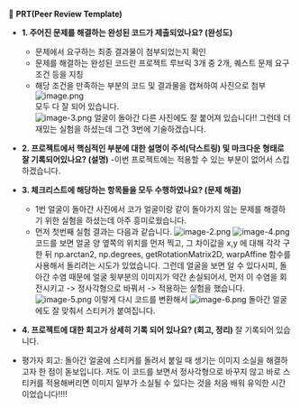 🔑 **PRT(Peer Review Template)**

-  **1. 주어진 문제를 해결하는 완성된 코드가 제출되었나요? (완성도)**
    - 문제에서 요구하는 최종 결과물이 첨부되었는지 확인
    - 문제를 해결하는 완성된 코드란 프로젝트 루브릭 3개 중 2개, 퀘스트 문제 요구조건 등을 지칭
    - 해당 조건을 만족하는 부분의 코드 및 결과물을 캡쳐하여 사진으로 첨부
        ![image.png](attachment:image.png)  
        모두 다 잘 되어 있습니다.  
        ![image-3.png](attachment:image-3.png)
        얼굴이 돌아간 다른 사진에도 잘 붙어져 있습니다!! 
        그런데 더 재밌는 실험을 하셨는데 그건 3번에 기술하겠습니다. 

- **2. 프로젝트에서 핵심적인 부분에 대한 설명이 주석(닥스트링) 및 마크다운 형태로 잘 기록되어있나요? (설명)**
    -이번 프로젝트에는 적용할 수 있는 부분이 없어서 스킵하겠습니다. 

- **3. 체크리스트에 해당하는 항목들을 모두 수행하였나요? (문제 해결)**
    - 1번 얼굴이 돌아간 사진에서 코가 얼굴이랑 같이 돌아가지 않는 문제를 해결하기 위한 실험을 하셨는데 아주 흥미로웠습니다. 
    - 먼저 첫번째 실험 결과는 다음과 같습니다.
    ![image-2.png](attachment:image-2.png)
    ![image-4.png](attachment:image-4.png)
    코드를 보면 얼굴 양 옆쪽의 위치를 먼저 찍고, 그 차이값을 x,y 에 대해 각각 구한 뒤 np.arctan2, np.degrees, getRotationMatrix2D, warpAffine 함수를 사용해서 돌리려는 시도가 있었습니다. 
    그런데 얼굴을 보면 알 수 있다시피, 돌아간 수염 때문에 얼굴 윗부분의 이미지가 약간 손실되어서, 먼저 이 수염을 회전시키고 -> 정사각형으로 바꿔서 -> 적용하는 실험을 했습니다. 
    ![image-5.png](attachment:image-5.png)
    이렇게 다시 코드를 변환해서
    ![image-6.png](attachment:image-6.png) 돌아간 얼굴에도 잘 맞춰서 스티커가 붙여집니다. 

-  **4. 프로젝트에 대한 회고가 상세히 기록 되어 있나요? (회고, 정리)**
    잘 기록되어 있습니다.

- 평가자 회고: 
  돌아간 얼굴에 스티커를 돌려서 붙일 때 생기는 이미지 소실을 해결하고자 한 점이 돋보입니다.
  저도 이 코드를 보면서 정사각형으로 바꾸지 않고 바로 스티커를 적용해버리면 이미지 일부가 소실될 수 있다는 것을 처음 배워 유익한 시간이었습니다!!!!
